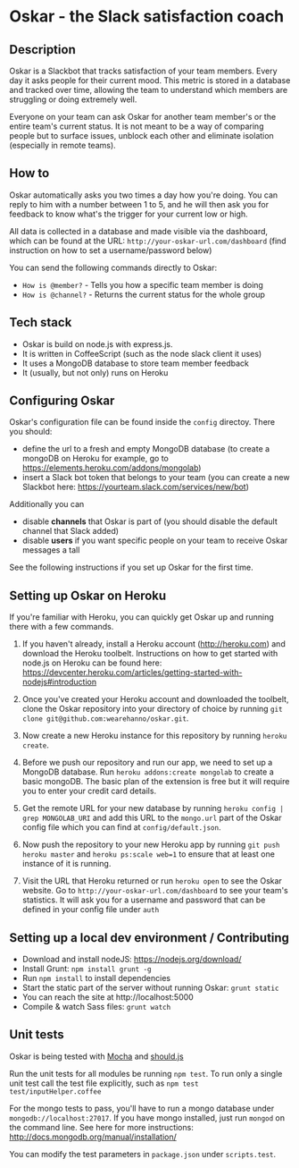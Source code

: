# Oskar - the Slack satisfaction coach



## Description

Oskar is a Slackbot that tracks satisfaction of your team members. Every day it asks people for their current mood. This metric is stored in a database and tracked over time, allowing the team to understand which members are struggling or doing extremely well.

Everyone on your team can ask Oskar for another team member's or the entire team's current status. It is not meant to be a way of comparing people but to surface issues, unblock each other and eliminate isolation (especially in remote teams).

## How to

Oskar automatically asks you two times a day how you're doing. You can reply to him with a number between 1 to 5, and he will then ask you for feedback to know what's the trigger for your current low or high.

All data is collected in a database and made visible via the dashboard, which can be found at the URL:
`http://your-oskar-url.com/dashboard` (find instruction on how to set a username/password below)

You can send the following commands directly to Oskar:
- `How is @member?` - Tells you how a specific team member is doing
- `How is @channel?` - Returns the current status for the whole group

## Tech stack

- Oskar is build on node.js with express.js.
- It is written in CoffeeScript (such as the node slack client it uses)
- It uses a MongoDB database to store team member feedback
- It (usually, but not only) runs on Heroku

## Configuring Oskar

Oskar's configuration file can be found inside the `config` directoy. There you should:
- define the url to a fresh and empty MongoDB database (to create a mongoDB on Heroku for example, go to https://elements.heroku.com/addons/mongolab)
- insert a Slack bot token that belongs to your team (you can create a new Slackbot here: https://yourteam.slack.com/services/new/bot)

Additionally you can
- disable **channels** that Oskar is part of (you should disable the default channel that Slack added)
- disable **users** if you want specific people on your team to receive Oskar messages a tall

See the following instructions if you set up Oskar for the first time.

## Setting up Oskar on Heroku

If you're familiar with Heroku, you can quickly get Oskar up and running there with a few commands.

1. If you haven't already, install a Heroku account (http://heroku.com) and download the Heroku toolbelt. Instructions on how to get started with node.js on Heroku can be found here: https://devcenter.heroku.com/articles/getting-started-with-nodejs#introduction

2. Once you've created your Heroku account and downloaded the toolbelt, clone the Oskar repository into your directory of choice by running `git clone git@github.com:wearehanno/oskar.git`.

3. Now create a new Heroku instance for this repository by running `heroku create`.

4. Before we push our repository and run our app, we need to set up a MongoDB database. Run `heroku addons:create mongolab` to create a basic mongoDB. The basic plan of the extension is free but it will require you to enter your credit card details.

5. Get the remote URL for your new database by running `heroku config | grep MONGOLAB_URI` and add this URL to the `mongo.url` part of the Oskar config file which you can find at `config/default.json`.

6. Now push the repository to your new Heroku app by running `git push heroku master` and `heroku ps:scale web=1` to ensure that at least one instance of it is running.

7. Visit the URL that Heroku returned or run `heroku open` to see the Oskar website. Go to `http://your-oskar-url.com/dashboard` to see your team's statistics. It will ask you for a username and password that can be defined in your config file under `auth`

## Setting up a local dev environment / Contributing

- Download and install nodeJS: https://nodejs.org/download/
- Install Grunt: `npm install grunt -g`
- Run `npm install` to install dependencies
- Start the static part of the server without running Oskar: `grunt static`
- You can reach the site at http://localhost:5000
- Compile & watch Sass files: `grunt watch`

## Unit tests

Oskar is being tested with [Mocha](http://mochajs.org/) and [should.js](https://github.com/tj/should.js/)

Run the unit tests for all modules be running `npm test`.
To run only a single unit test call the test file explicitly, such as `npm test test/inputHelper.coffee`

For the mongo tests to pass, you'll have to run a mongo database under `mongodb://localhost:27017`. If you have mongo installed, just run `mongod` on the command line.
See here for more instructions: http://docs.mongodb.org/manual/installation/

You can modify the test parameters in `package.json` under `scripts.test`.